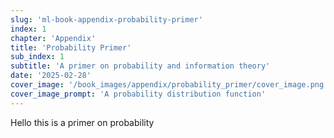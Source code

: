 ```yaml
---
slug: 'ml-book-appendix-probability-primer'
index: 1
chapter: 'Appendix'
title: 'Probability Primer'
sub_index: 1
subtitle: 'A primer on probability and information theory'
date: '2025-02-28'
cover_image: '/book_images/appendix/probability_primer/cover_image.png'
cover_image_prompt: 'A probability distribution function'
---
```


Hello this is a primer on probability
